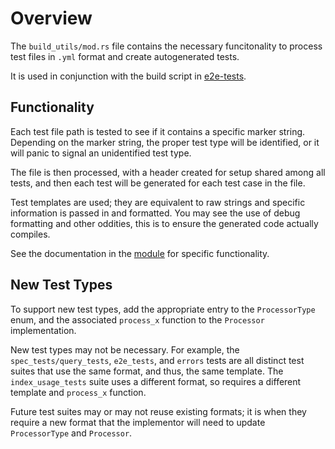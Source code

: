 # Overview

The `build_utils/mod.rs` file contains the necessary funcitonality
to process test files in `.yml` format and create autogenerated tests.

It is used in conjunction with the build script in [e2e-tests](../../../e2e-tests/README.md).

## Functionality

Each test file path is tested to see if it contains a specific marker string.
Depending on the marker string, the proper test type will be identified, or
it will panic to signal an unidentified test type.

The file is then processed, with a header created for setup shared among all
tests, and then each test will be generated for each test case in the file.

Test templates are used; they are equivalent to raw strings and specific information
is passed in and formatted. You may see the use of debug formatting and other
oddities, this is to ensure the generated code actually compiles.

See the documentation in the [module](./mod.rs) for specific functionality.

## New Test Types

To support new test types, add the appropriate entry to the `ProcessorType` enum, and the associated `process_x` function to the `Processor` implementation.

New test types may not be necessary. For example, the `spec_tests/query_tests`,
`e2e_tests`, and `errors` tests are all distinct test suites that use the same format,
and thus, the same template. The `index_usage_tests` suite uses a different format,
so requires a different template and `process_x` function.

Future test suites may or may not reuse existing formats; it is when they
require a new format that the implementor will need to update `ProcessorType`
and `Processor`.

